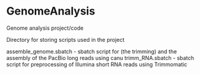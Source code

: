 # GenomeAnalysis
Genome analysis project/code

Directory for storing scripts used in the project

assemble_genome.sbatch - sbatch script for (the trimming) and the assembly of the PacBio long reads using canu
trimm_RNA.sbatch - sbatch script for preprocessing of Illumina short RNA reads using Trimmomatic
